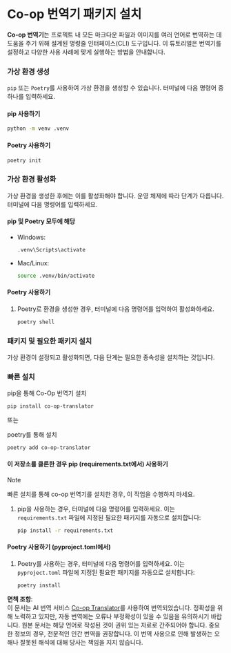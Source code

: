 <!--
CO_OP_TRANSLATOR_METADATA:
{
  "original_hash": "510827ad22a2031a50838919c3594828",
  "translation_date": "2025-08-10T12:16:35+00:00",
  "source_file": "getting_started/command-line-guide/install-package.md",
  "language_code": "ko"
}
-->
# Co-op 번역기 패키지 설치

**Co-op 번역기**는 프로젝트 내 모든 마크다운 파일과 이미지를 여러 언어로 번역하는 데 도움을 주기 위해 설계된 명령줄 인터페이스(CLI) 도구입니다. 이 튜토리얼은 번역기를 설정하고 다양한 사용 사례에 맞게 실행하는 방법을 안내합니다.

### 가상 환경 생성

`pip` 또는 `Poetry`를 사용하여 가상 환경을 생성할 수 있습니다. 터미널에 다음 명령어 중 하나를 입력하세요.

#### pip 사용하기

```bash
python -m venv .venv
```

#### Poetry 사용하기

```bash
poetry init
```

### 가상 환경 활성화

가상 환경을 생성한 후에는 이를 활성화해야 합니다. 운영 체제에 따라 단계가 다릅니다. 터미널에 다음 명령어를 입력하세요.

#### pip 및 Poetry 모두에 해당

- Windows:

    ```bash
    .venv\Scripts\activate
    ```

- Mac/Linux:

    ```bash
    source .venv/bin/activate
    ```

#### Poetry 사용하기

1. Poetry로 환경을 생성한 경우, 터미널에 다음 명령어를 입력하여 활성화하세요.

    ```bash
    poetry shell
    ```

### 패키지 및 필요한 패키지 설치

가상 환경이 설정되고 활성화되면, 다음 단계는 필요한 종속성을 설치하는 것입니다.

### 빠른 설치

pip을 통해 Co-Op 번역기 설치

```
pip install co-op-translator
```
또는

poetry를 통해 설치
```
poetry add co-op-translator
```

#### 이 저장소를 클론한 경우 pip (requirements.txt에서) 사용하기

> [!NOTE]
> 빠른 설치를 통해 co-op 번역기를 설치한 경우, 이 작업을 수행하지 마세요.

1. pip을 사용하는 경우, 터미널에 다음 명령어를 입력하세요. 이는 `requirements.txt` 파일에 지정된 필요한 패키지를 자동으로 설치합니다:

    ```bash
    pip install -r requirements.txt
    ```

#### Poetry 사용하기 (pyproject.toml에서)

1. Poetry를 사용하는 경우, 터미널에 다음 명령어를 입력하세요. 이는 `pyproject.toml` 파일에 지정된 필요한 패키지를 자동으로 설치합니다:

    ```bash
    poetry install
    ```

**면책 조항**:  
이 문서는 AI 번역 서비스 [Co-op Translator](https://github.com/Azure/co-op-translator)를 사용하여 번역되었습니다. 정확성을 위해 노력하고 있지만, 자동 번역에는 오류나 부정확성이 있을 수 있음을 유의하시기 바랍니다. 원본 문서는 해당 언어로 작성된 것이 권위 있는 자료로 간주되어야 합니다. 중요한 정보의 경우, 전문적인 인간 번역을 권장합니다. 이 번역 사용으로 인해 발생하는 오해나 잘못된 해석에 대해 당사는 책임을 지지 않습니다.